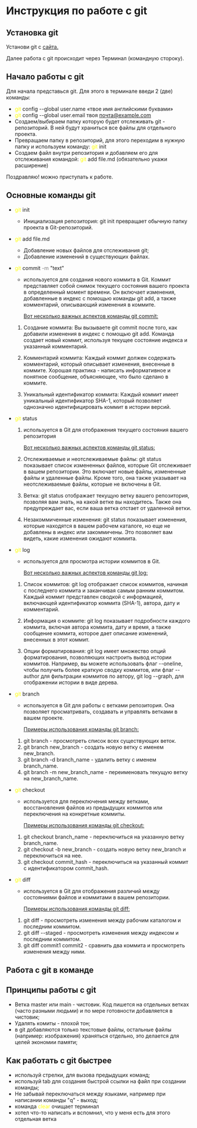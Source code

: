 # Инструкция по работе с git
## Установка git

Установи git с [сайта.](https://git-scm.com/)

Далее работа с git происходит через Терминал (командную стороку). 

## Начало работы с git

Для начала представься git. Для этого в терминале введи 2 (две) команды:

* <span style="color: yellow;">git </span> config --global user.name «твое имя английскими буквами»
* <span style="color: yellow;">git </span> config --global user.email твоя почта@example.com 
* Создаем/выбираем папку которую будет отслеживать git - репозиторий. В ней будут храниться все файлы для отдельного проекта.
* Превращаем папку в репозиторий, для этого переходим в нужную папку и используем команду: <span style="color: yellow;">git </span> init
* Создаем файл внутри репозитория и добавляем его для отслеживания командой: <span style="color: yellow;">git </span> add file.md (обязательно укажи расширение)

Поздравляю! можно приступать к работе.

## Основные команды git

* <span style="color: yellow;">git </span> init 
    *    Инициализация репозитория: git init превращает обычную папку проекта в Git-репозиторий.
  

* <span style="color: yellow;">git </span> add file.md 
    * Добавление новых файлов для отслеживания git;
    * Добавление изменений в существующих файлах. 

* <span style="color: yellow;">git </span> commit  <span style="color: gray;">-m</span> "text"
    * используется для создания нового коммита в Git. Коммит представляет собой снимок текущего состояния вашего проекта в определенный момент времени. Он включает изменения, добавленные в индекс с помощью команды git add, а также комментарий, описывающий изменения в коммите.
    
        <u>Вот несколько важных аспектов команды git commit:</u>

    1. Создание коммита: Вы вызываете git commit после того, как добавили изменения в индекс с помощью git add. Команда создает новый коммит, используя текущее состояние индекса и указанный комментарий.

    2. Комментарий коммита: Каждый коммит должен содержать комментарий, который описывает изменения, внесенные в коммите. Хорошая практика - написать информативное и понятное сообщение, объясняющее, что было сделано в коммите.

    3. Уникальный идентификатор коммита: Каждый коммит имеет уникальный идентификатор SHA-1, который позволяет однозначно идентифицировать коммит в истории версий.
* <span style="color: yellow;">git </span> status
    
    1. используется в Git для отображения текущего состояния вашего репозитория
    
        <u>Вот несколько важных аспектов команды git status:</u>

    2. Отслеживаемые и неотслеживаемые файлы: git status показывает список измененных файлов, которые Git отслеживает в вашем репозитории. Это включает новые файлы, измененные файлы и удаленные файлы. Кроме того, она также указывает на неотслеживаемые файлы, которые не включены в Git.

    3. Ветка: git status отображает текущую ветку вашего репозитория, позволяя вам знать, на какой ветке вы находитесь. Также она предупреждает вас, если ваша ветка отстает от удаленной ветки.

    4. Незакоммиченные изменения: git status показывает изменения, которые находятся в вашем рабочем каталоге, но еще не добавлены в индекс или закоммичены. Это позволяет вам видеть, какие изменения ожидают коммита.

* <span style="color: yellow;">git </span> log
    * используется для просмотра истории коммитов в Git. 

    
        <u>Вот несколько важных аспектов команды git log:</u>

    1. Список коммитов: git log отображает список коммитов, начиная с последнего коммита и заканчивая самым ранним коммитом. Каждый коммит представлен сводкой с информацией, включающей идентификатор коммита (SHA-1), автора, дату и комментарий.

    2. Информация о коммите: git log показывает подробности каждого коммита, включая автора коммита, дату и время, а также сообщение коммита, которое дает описание изменений, внесенных в этот коммит.

    3. Опции форматирования: git log имеет множество опций форматирования, позволяющих настроить вывод истории коммитов. Например, вы можете использовать флаг --oneline, чтобы получить более краткую сводку коммитов, или флаг --author для фильтрации коммитов по автору, git log --graph, для отображении истории в виде дерева. 

* <span style="color: yellow;">git </span> branch

    *  используется в Git для работы с ветками репозитория. Она позволяет просматривать, создавать и управлять ветками в вашем проекте.

        <u>Примеры использования команды git branch:</u>

    1. git branch - просмотреть список всех существующих веток.
    2. git branch new_branch - создать новую ветку с именем new_branch.
    3. git branch -d branch_name - удалить ветку с именем branch_name.
    4. git branch -m new_branch_name - переименовать текущую ветку на new_branch_name.

* <span style="color: yellow;">git </span> checkout

    * используется для переключения между ветками, восстановления файлов из предыдущих коммитов или переключения на конкретные коммиты.
    
        <u>Примеры использования команды git checkout:</u>

    1. git checkout branch_name - переключиться на указанную ветку branch_name.
    2. git checkout -b new_branch - создать новую ветку new_branch и переключиться на нее.
    3. git checkout commit_hash - переключиться на указанный коммит с идентификатором commit_hash.


* <span style="color: yellow;">git </span> diff
    *  используется в Git для отображения различий между состояниями файлов и коммитами в вашем репозитории.

        <u>Примеры использования команды git diff:</u>

    1. git diff - просмотреть изменения между рабочим каталогом и последним коммитом.
    2. git diff --staged - просмотреть изменения между индексом и последним коммитом.
    3. git diff commit1 commit2 - сравнить два коммита и просмотреть изменения между ними.

## Работа с git в команде
## Принципы работы с git

* Ветка master или main - чистовик. Код пишется на отдельных ветках (часто разными людьми) и по мере готовности добавляется в чистовик;
* Удалять комиты - плохой тон;
* в git добавляются только текстовые файлы, остальные файлы (например: изображения) храняться отдельно, это делается для целей экономии памяти;

## Как работать с git быстрее
* используй стрелки, для вызова предыдущих команд;
* используй tab для создания быстрой ссылки на файл при создании команды;
* Не забывай переключаться между языками, например при написании команды "q" - выход;
* команда <span style="color: yellow;">clear </span> очищает терминал
* хотел что-то написать и вспомнил, что у меня есть для этого отдельная ветка